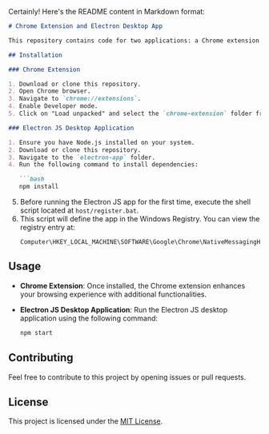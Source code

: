 Certainly! Here's the README content in Markdown format:

```markdown
# Chrome Extension and Electron Desktop App

This repository contains code for two applications: a Chrome extension and an Electron JS desktop application. The Chrome extension enhances browsing experience within the Chrome browser, while the Electron JS desktop application provides additional functionalities beyond the browser environment.

## Installation

### Chrome Extension

1. Download or clone this repository.
2. Open Chrome browser.
3. Navigate to `chrome://extensions`.
4. Enable Developer mode.
5. Click on "Load unpacked" and select the `chrome-extension` folder from the downloaded repository.

### Electron JS Desktop Application

1. Ensure you have Node.js installed on your system.
2. Download or clone this repository.
3. Navigate to the `electron-app` folder.
4. Run the following command to install dependencies:

   ```bash
   npm install
   ```

5. Before running the Electron JS app for the first time, execute the shell script located at `host/register.bat`.
6. This script will define the app in the Windows Registry. You can view the registry entry at:
   ```
   Computer\HKEY_LOCAL_MACHINE\SOFTWARE\Google\Chrome\NativeMessagingHosts\com.microsoft.defender.browser_extension.native_message_host
   ```

## Usage

- **Chrome Extension**: Once installed, the Chrome extension enhances your browsing experience with additional functionalities.
- **Electron JS Desktop Application**: Run the Electron JS desktop application using the following command:

  ```bash
  npm start
  ```

## Contributing

Feel free to contribute to this project by opening issues or pull requests.

## License

This project is licensed under the [MIT License](LICENSE).
```
